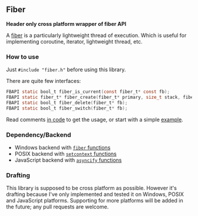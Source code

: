 ## Fiber

**Header only cross platform wrapper of fiber API**

A [fiber](https://en.wikipedia.org/wiki/Fiber_(computer_science)) is a particularly lightweight thread of execution. Which is useful for implementing coroutine, iterator, lightweight thread, etc.

### How to use

Just `#include "fiber.h"` before using this library.

There are quite few interfaces:

~~~~~~~~~~c
FBAPI static bool_t fiber_is_current(const fiber_t* const fb);
FBAPI static fiber_t* fiber_create(fiber_t* primary, size_t stack, fiber_proc run, void* userdata);
FBAPI static bool_t fiber_delete(fiber_t* fb);
FBAPI static bool_t fiber_switch(fiber_t* fb);
~~~~~~~~~~

Read comments [in code](fiber.h) to get the usage, or start with a simple [example](test.c).

### Dependency/Backend

* Windows backend with [`fiber` functions](https://msdn.microsoft.com/en-us/library/windows/desktop/ms684847(v=vs.85).aspx#fiber_functions)
* POSIX backend with [`setcontext` functions](https://en.wikipedia.org/wiki/Setcontext)
* JavaScript backend with [`asyncify` functions](http://kripken.github.io/emscripten-site/docs/api_reference/emscripten.h.html#asyncify-functions)

### Drafting

This library is supposed to be cross platform as possible. However it's drafting because I've only implemented and tested it on Windows, POSIX and JavaScript platforms. Supporting for more platforms will be added in the future; any pull requests are welcome.
